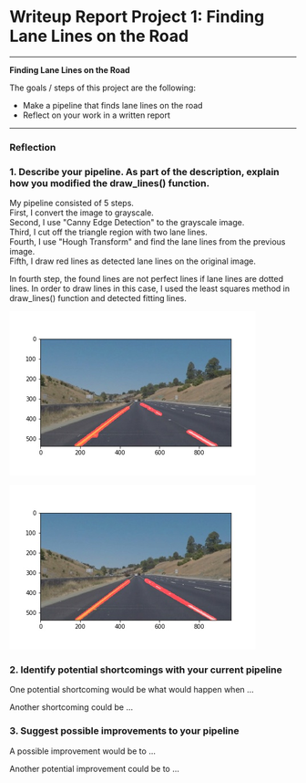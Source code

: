 # **Writeup Report Project 1: Finding Lane Lines on the Road**

---

**Finding Lane Lines on the Road**

The goals / steps of this project are the following:
* Make a pipeline that finds lane lines on the road
* Reflect on your work in a written report


[//]: # (Image References)

[image1]: ./images/solidWhiteCurve_out.jpg "Output image"
[image2]: ./images/solidWhiteCurve_out_imp.jpg "Output image improved"

---

### Reflection

### 1. Describe your pipeline. As part of the description, explain how you modified the draw_lines() function.

My pipeline consisted of 5 steps.  
  First, I convert the image to grayscale.  
  Second, I use "Canny Edge Detection" to the grayscale image.  
  Third, I cut off the triangle region with two lane lines.  
  Fourth, I use "Hough Transform" and find the lane lines from the previous image.  
  Fifth, I draw red lines as detected lane lines on the original image.  

In fourth step, the found lines are not perfect lines if lane lines are dotted lines. In order to draw lines in this case, I used the least squares method in draw_lines() function and detected fitting lines.

![image1]

![image2]


### 2. Identify potential shortcomings with your current pipeline

One potential shortcoming would be what would happen when ...

Another shortcoming could be ...


### 3. Suggest possible improvements to your pipeline

A possible improvement would be to ...

Another potential improvement could be to ...
